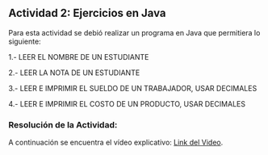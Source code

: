 ## Actividad 2: Ejercicios en Java

Para esta actividad se debió realizar un programa en Java que permitiera lo siguiente:

1.- LEER EL NOMBRE DE UN ESTUDIANTE

2.- LEER LA NOTA DE UN ESTUDIANTE

3.- LEER E IMPRIMIR EL SUELDO DE UN TRABAJADOR, USAR DECIMALES

4.- LEER E IMPRIMIR EL COSTO DE UN PRODUCTO, USAR DECIMALES 


### Resolución de la Actividad:

A continuación se encuentra el vídeo explicativo: [Link del Video](https://youtu.be/B6YYc-yHNhs "Vídeo explicativo de la Actividad 2").